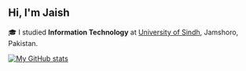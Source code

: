 ## Hi, I'm Jaish

🎓 I studied **Information Technology** at [University of Sindh](https://usindh.edu.pk/), Jamshoro, Pakistan.

[![My GitHub stats](https://github-readme-stats.vercel.app/api?username=maybejaishkhan)](https://github.com/maybejaishkhan/github-readme-stats)

<!--
**maybejaishkhan/maybejaishkhan** is a ✨ _special_ ✨ repository because its `README.md` (this file) appears on your GitHub profile.

Here are some ideas to get you started:

- 🔭 I’m currently working on ...
- 🌱 I’m currently learning ...
- 👯 I’m looking to collaborate on ...
- 🤔 I’m looking for help with ...
- 💬 Ask me about ...
- 📫 How to reach me: ...
- 😄 Pronouns: ...
- ⚡ Fun fact: ...
-->
